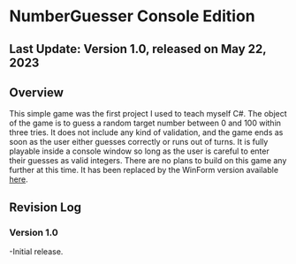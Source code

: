 # NumberGuesser Console Edition
## Last Update: Version 1.0, released on May 22, 2023
## Overview
This simple game was the first project I used to teach myself C#. The object of the game is to guess a random target number between 0 and 100 within three tries. It does not include any kind of validation, and the game ends as soon as the user either guesses correctly or runs out of turns. It is fully playable inside a console window so long as the user is careful to enter their guesses as valid integers.
There are no plans to build on this game any further at this time. It has been replaced by the WinForm version available [here](https://github.com/davidpaulwilson01/Portfolio/tree/main/C%23%20Projects/01%20Number%20Guessing%20Game/WinForm%20Edition).
## Revision Log
### Version 1.0
-Initial release.